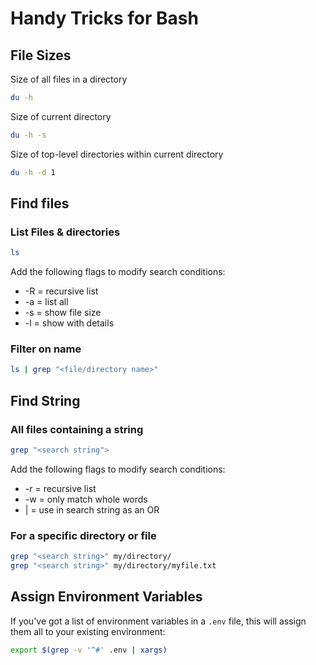 # Handy Tricks for Bash

## File Sizes
Size of all files in a directory
```bash
du -h
```

Size of current directory
```bash
du -h -s
```

Size of top-level directories within current directory
```bash
du -h -d 1
```


## Find files
### List Files & directories
```bash
ls
```

Add the following flags to modify search conditions:
* -R = recursive list    
* -a = list all
* -s = show file size
* -l = show with details


### Filter on name
```bash
ls | grep "<file/directory name>"
```



## Find String
### All files containing a string
```bash
grep "<search string">
```
Add the following flags to modify search conditions:
* -r = recursive list  
* -w = only match whole words
* \| = use in search string as an OR

  
### For a specific directory or file
```bash
grep "<search string>" my/directory/
grep "<search string>" my/directory/myfile.txt
```


## Assign Environment Variables

If you've got a list of environment variables in a `.env` file, this will assign them all to your existing environment:
```bash
export $(grep -v '^#' .env | xargs)
```